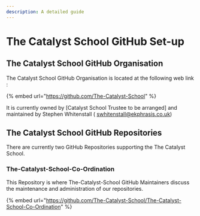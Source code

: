 ```yaml
---
description: A detailed guide
---
```


# The Catalyst School GitHub Set-up

## The Catalyst School GitHub Organisation

The Catalyst School GitHub Organisation is located at the following web link :

{% embed url="https://github.com/The-Catalyst-School" %}

It is currently owned by \[Catalyst School Trustee to be arranged\] and maintained by Stephen Whitenstall \( [swhitenstall@ekphrasis.co.uk](mailto:swhitenstall@ekphrasis.co.uk)\)

## The Catalyst School GitHub Repositories

There are currently two GitHub Repositories supporting the The Catalyst School. 

### The-Catalyst-School-Co-Ordination

This Repository is where The-Catalyst-School GitHub Maintainers discuss the maintenance and administration of our repositories.

{% embed url="https://github.com/The-Catalyst-School/The-Catalyst-School-Co-Ordination" %}



